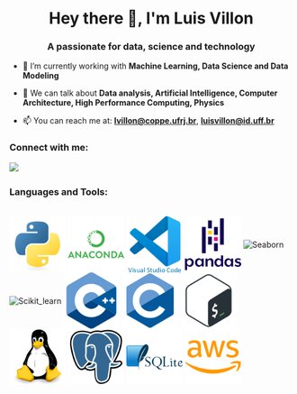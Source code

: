 <h1 align="center">Hey there 👋, I'm Luis Villon</h1>
<h3 align="center">A passionate for data, science and technology</h3>

- 🌱 I’m currently working with **Machine Learning, Data Science and Data Modeling**

- 💬 We can talk about **Data analysis, Artificial Intelligence, Computer Architecture, High Performance Computing, Physics**

- 📫 You can reach me at: **lvillon@coppe.ufrj.br**, **luisvillon@id.uff.br**

<!-- - 📄 Know about my experiences [www.linkedin.com/in/luis-villon](www.linkedin.com/in/luis-villon) -->

<h3 align="left">Connect with me:</h3>
<p align="left">
  
[![](https://img.shields.io/badge/linkedin-%230077B5.svg?style=for-the-badge&logo=linkedin)](https://www.linkedin.com/in/luis-villon)</p>

<h3 align="left">Languages and Tools:</h3>

<div style="display: inline_block"><br>
  <img align="center" alt="Rafa-Python" height="100" width="100" src="https://raw.githubusercontent.com/devicons/devicon/master/icons/python/python-original.svg">
  <img align="center" alt="Rafa-Anaconda" height="100" width="100" src="https://raw.githubusercontent.com/devicons/devicon/master/icons/anaconda/anaconda-original-wordmark.svg">
  <img align="center" alt="Rafa-Vscode" height="100" width="100" src="https://raw.githubusercontent.com/devicons/devicon/master/icons/vscode/vscode-original-wordmark.svg">
  <img align="center" alt="Rafa-Pandas" height="100" width="100" src="https://raw.githubusercontent.com/devicons/devicon/master/icons/pandas/pandas-original-wordmark.svg">
  <img align="center" alt="Seaborn" height="100" width="100" src="https://seaborn.pydata.org/_images/logo-mark-lightbg.svg">
  <img align="center" alt="Scikit_learn" height="100" width="100" src="https://upload.wikimedia.org/wikipedia/commons/0/05/Scikit_learn_logo_small.svg">
  <img align="center" alt="Rafa-Cpp" height="100" width="100" src="https://raw.githubusercontent.com/devicons/devicon/master/icons/cplusplus/cplusplus-original.svg">
  <img align="center" alt="Rafa-C" height="100" width="100" src="https://raw.githubusercontent.com/devicons/devicon/master/icons/c/c-original.svg">
  <img align="center" alt="Rafa-Bash" height="100" width="100" src="https://raw.githubusercontent.com/devicons/devicon/master/icons/bash/bash-original.svg">
  <img align="center" alt="Rafa-Linux" height="100" width="100" src="https://raw.githubusercontent.com/devicons/devicon/master/icons/linux/linux-original.svg">
  <img align="center" alt="Rafa-Postgresql" height="100" width="100" src="https://raw.githubusercontent.com/devicons/devicon/master/icons/postgresql/postgresql-original.svg"> 
  <img align="center" alt="Rafa-Sqlitel" height="100" width="100" src="https://raw.githubusercontent.com/devicons/devicon/master/icons/sqlite/sqlite-original-wordmark.svg"> 
  <img align="center" alt="Rafa-Amazonwebservices" height="100" width="100" src="https://raw.githubusercontent.com/devicons/devicon/master/icons/amazonwebservices/amazonwebservices-plain-wordmark.svg">
</div><br> 



<!-- <img src="https://github-readme-stats.vercel.app/api/top-langs?username=LaqVillon&layout=compact&theme=dark"/> <br> -->
<!-- <img src="https://github-readme-stats.vercel.app/api?username=LaqVillon&show_icons=true"/> <br> -->
